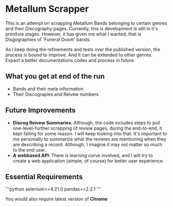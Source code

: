 # Metallum Scrapper

This is an attempt on scrapping Metallum Bands belonging to certain genres and their Discography pages.
Currently, this is development is still in it's primitvie stages. However, it has given me what I wanted, that is Disgographies of 'Funeral Doom' bands.

As I keep doing the refinements and tests over the published version, the process is bound to improve. And It can be extended to other genres. Expect a better documentations codes and process in future.

## What you get at end of the run

* Bands and their meta information
* Their Discograpies and Reivew numbers

## Future Improvements

* **Discog Reivew Summaries**: Although, the code includes steps to pull one-level-further scrapping of review pages, during the end-to-end, it kept failing for some reason. I will keep looking into that. It's important to me personally to summarize what the reviews are mentioning when they are describing a record. Although, I imagine it may not matter so much to the end user.
* **A webbased API**: There is learning curve involved, and I will try to create a web application (simple, of course) for better user experience.

## Essential Requirements
'''python
selenium==4.21.0
pandas==2.2.1
'''

You would also require latest version of **Chrome** 


